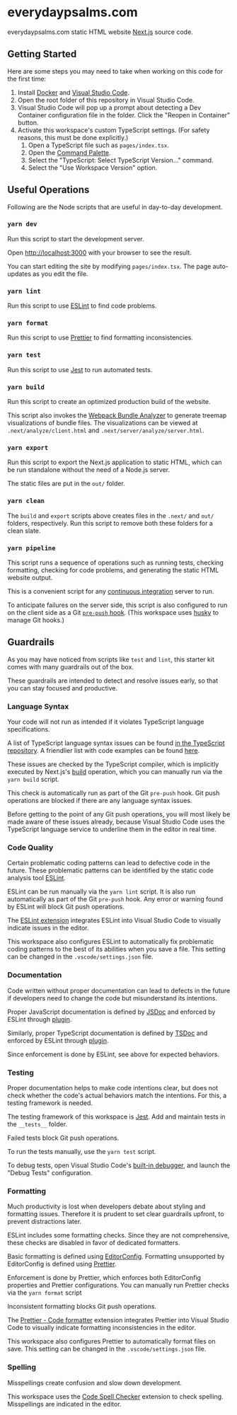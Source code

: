 # everydaypsalms.com

everydaypsalms.com static HTML website [Next.js](https://nextjs.org/) source code.

## Getting Started

Here are some steps you may need to take when working on this code for the first time:

1. Install [Docker](https://www.docker.com/products/docker-desktop) and [Visual Studio Code](https://code.visualstudio.com/Download).
1. Open the root folder of this repository in Visual Studio Code.
1. Visual Studio Code will pop up a prompt about detecting a Dev Container configuration file in the folder. Click the "Reopen in Container" button.
1. Activate this workspace's custom TypeScript settings. (For safety reasons, this must be done explicitly.)
   1. Open a TypeScript file such as `pages/index.tsx`.
   1. Open the [Command Palette](https://code.visualstudio.com/docs/getstarted/userinterface#_command-palette).
   1. Select the "TypeScript: Select TypeScript Version..." command.
   1. Select the "Use Workspace Version" option.

## Useful Operations

Following are the Node scripts that are useful in day-to-day development.

### `yarn dev`

Run this script to start the development server.

Open [http://localhost:3000](http://localhost:3000) with your browser to see the result.

You can start editing the site by modifying `pages/index.tsx`. The page auto-updates as you edit the file.

### `yarn lint`

Run this script to use [ESLint](https://eslint.org/) to find code problems.

### `yarn format`

Run this script to use [Prettier](https://prettier.io/) to find formatting inconsistencies.

### `yarn test`

Run this script to use [Jest](https://jestjs.io/) to run automated tests.

### `yarn build`

Run this script to create an optimized production build of the website.

This script also invokes the [Webpack Bundle Analyzer](https://github.com/webpack-contrib/webpack-bundle-analyzer) to generate treemap visualizations of bundle files. The visualizations can be viewed at `.next/analyze/client.html` and `.next/server/analyze/server.html`.

### `yarn export`

Run this script to export the Next.js application to static HTML, which can be run standalone without the need of a Node.js server.

The static files are put in the `out/` folder.

### `yarn clean`

The `build` and `export` scripts above creates files in the `.next/` and `out/` folders, respectively. Run this script to remove both these folders for a clean slate.

### `yarn pipeline`

This script runs a sequence of operations such as running tests, checking formatting, checking for code problems, and generating the static HTML website output.

This is a convenient script for any [continuous integration](https://en.wikipedia.org/wiki/Continuous_integration) server to run.

To anticipate failures on the server side, this script is also configured to run on the client side as a Git [`pre-push` hook](https://git-scm.com/docs/githooks#_pre_push). (This workspace uses [husky](https://typicode.github.io/husky/) to manage Git hooks.)

## Guardrails

As you may have noticed from scripts like `test` and `lint`, this starter kit comes with many guardrails out of the box.

These guardrails are intended to detect and resolve issues early, so that you can stay focused and productive.

### Language Syntax

Your code will not run as intended if it violates TypeScript language specifications.

A list of TypeScript language syntax issues can be found [in the TypeScript repository](https://github.com/microsoft/TypeScript/blob/main/src/compiler/diagnosticMessages.json). A friendlier list with code examples can be found [here](https://typescript.tv/error-ts/).

These issues are checked by the TypeScript compiler, which is implicitly executed by Next.js's [build](https://nextjs.org/docs/api-reference/cli#build) operation, which you can manually run via the `yarn build` script.

This check is automatically run as part of the Git `pre-push` hook. Git push operations are blocked if there are any language syntax issues.

Before getting to the point of any Git push operations, you will most likely be made aware of these issues already, because Visual Studio Code uses the TypeScript language service to underline them in the editor in real time.

### Code Quality

Certain problematic coding patterns can lead to defective code in the future. These problematic patterns can be identified by the static code analysis tool [ESLint](https://eslint.org/).

ESLint can be run manually via the `yarn lint` script. It is also run automatically as part of the Git `pre-push` hook. Any error or warning found by ESLint will block Git push operations.

The [ESLint extension](https://marketplace.visualstudio.com/items?itemName=dbaeumer.vscode-eslint) integrates ESLint into Visual Studio Code to visually indicate issues in the editor.

This workspace also configures ESLint to automatically fix problematic coding patterns to the best of its abilities when you save a file. This setting can be changed in the `.vscode/settings.json` file.

### Documentation

Code written without proper documentation can lead to defects in the future if developers need to change the code but misunderstand its intentions.

Proper JavaScript documentation is defined by [JSDoc](https://jsdoc.app/) and enforced by ESLint through [plugin](https://github.com/gajus/eslint-plugin-jsdoc).

Similarly, proper TypeScript documentation is defined by [TSDoc](https://tsdoc.org/) and enforced by ESLint through [plugin](https://tsdoc.org/pages/packages/eslint-plugin-tsdoc/).

Since enforcement is done by ESLint, see above for expected behaviors.

### Testing

Proper documentation helps to make code intentions clear, but does not check whether the code's actual behaviors match the intentions. For this, a testing framework is needed.

The testing framework of this workspace is [Jest](https://jestjs.io/). Add and maintain tests in the `__tests__` folder.

Failed tests block Git push operations.

To run the tests manually, use the `yarn test` script.

To debug tests, open Visual Studio Code's [built-in debugger](https://code.visualstudio.com/Docs/editor/debugging), and launch the "Debug Tests" configuration.

### Formatting

Much productivity is lost when developers debate about styling and formatting issues. Therefore it is prudent to set clear guardrails upfront, to prevent distractions later.

ESLint includes some formatting checks. Since they are not comprehensive, these checks are disabled in favor of dedicated formatters.

Basic formatting is defined using [EditorConfig](https://editorconfig.org/). Formatting unsupported by EditorConfig is defined using [Prettier](https://prettier.io/).

Enforcement is done by Prettier, which enforces both EditorConfig properties and Prettier configurations. You can manually run Prettier checks via the `yarn format` script

Inconsistent formatting blocks Git push operations.

The [Prettier - Code formatter](https://marketplace.visualstudio.com/items?itemName=esbenp.prettier-vscode) extension integrates Prettier into Visual Studio Code to visually indicate formatting inconsistencies in the editor.

This workspace also configures Prettier to automatically format files on save. This setting can be changed in the `.vscode/settings.json` file.

### Spelling

Misspellings create confusion and slow down development.

This workspace uses the [Code Spell Checker](https://marketplace.visualstudio.com/items?itemName=streetsidesoftware.code-spell-checker) extension to check spelling. Misspellings are indicated in the editor.
